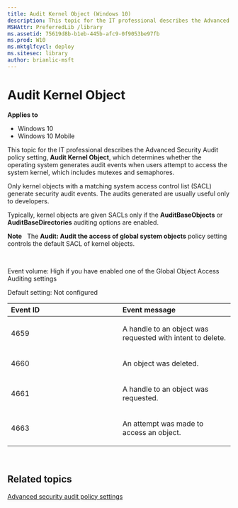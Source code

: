 ```yaml
---
title: Audit Kernel Object (Windows 10)
description: This topic for the IT professional describes the Advanced Security Audit policy setting Audit Kernel Object which determines whether the operating system generates audit events when users attempt to access the system kernel which includes mutexes and semaphores.
MSHAttr: PreferredLib /library
ms.assetid: 75619d8b-b1eb-445b-afc9-0f9053be97fb
ms.prod: W10
ms.mktglfcycl: deploy
ms.sitesec: library
author: brianlic-msft
---
```


# Audit Kernel Object


**Applies to**

-   Windows 10
-   Windows 10 Mobile

This topic for the IT professional describes the Advanced Security Audit policy setting, **Audit Kernel Object**, which determines whether the operating system generates audit events when users attempt to access the system kernel, which includes mutexes and semaphores.

Only kernel objects with a matching system access control list (SACL) generate security audit events. The audits generated are usually useful only to developers.

Typically, kernel objects are given SACLs only if the **AuditBaseObjects** or **AuditBaseDirectories** auditing options are enabled.

**Note**  
The **Audit: Audit the access of global system objects** policy setting controls the default SACL of kernel objects.

 

Event volume: High if you have enabled one of the Global Object Access Auditing settings

Default setting: Not configured

<table>
<colgroup>
<col width="50%" />
<col width="50%" />
</colgroup>
<thead>
<tr class="header">
<th align="left">Event ID</th>
<th align="left">Event message</th>
</tr>
</thead>
<tbody>
<tr class="odd">
<td align="left"><p>4659</p></td>
<td align="left"><p>A handle to an object was requested with intent to delete.</p></td>
</tr>
<tr class="even">
<td align="left"><p>4660</p></td>
<td align="left"><p>An object was deleted.</p></td>
</tr>
<tr class="odd">
<td align="left"><p>4661</p></td>
<td align="left"><p>A handle to an object was requested.</p></td>
</tr>
<tr class="even">
<td align="left"><p>4663</p></td>
<td align="left"><p>An attempt was made to access an object.</p></td>
</tr>
</tbody>
</table>

 

## Related topics


[Advanced security audit policy settings](advanced-security-audit-policy-settings.md)

 

 





